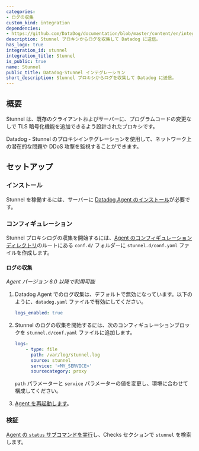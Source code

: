 ```yaml
---
categories:
- ログの収集
custom_kind: integration
dependencies:
- https://github.com/DataDog/documentation/blob/master/content/en/integrations/stunnel.md
description: Stunnel プロキシからログを収集して Datadog に送信。
has_logo: true
integration_id: stunnel
integration_title: Stunnel
is_public: true
name: Stunnel
public_title: Datadog-Stunnel インテグレーション
short_description: Stunnel プロキシからログを収集して Datadog に送信。
---
```


## 概要

Stunnel は、既存のクライアントおよびサーバーに、プログラムコードの変更なしで TLS 暗号化機能を追加できるよう設計されたプロキシです。

Datadog - Stunnel のプロキシインテグレーションを使用して、ネットワーク上の潜在的な問題や DDoS 攻撃を監視することができます。

## セットアップ

### インストール

Stunnel を稼働するには、サーバーに [Datadog Agent のインストール][1]が必要です。

### コンフィギュレーション

Stunnel プロキシログの収集を開始するには、[Agent のコンフィギュレーションディレクトリ][2]のルートにある `conf.d/` フォルダーに `stunnel.d/conf.yaml` ファイルを作成します。

#### ログの収集

_Agent バージョン 6.0 以降で利用可能_

1. Datadog Agent でのログ収集は、デフォルトで無効になっています。以下のように、`datadog.yaml` ファイルで有効にしてください。

    ```yaml
    logs_enabled: true
    ```

2. Stunnel のログの収集を開始するには、次のコンフィギュレーションブロックを `stunnel.d/conf.yaml` ファイルに追加します。

    ```yaml
    logs:
        - type: file
          path: /var/log/stunnel.log
          source: stunnel
          service: '<MY_SERVICE>'
          sourcecategory: proxy
    ```

   `path` パラメーターと `service` パラメーターの値を変更し、環境に合わせて構成してください。

3. [Agent を再起動します][3]。

### 検証

[Agent の `status` サブコマンドを実行][4]し、Checks セクションで `stunnel` を検索します。

[1]: https://app.datadoghq.com/account/settings/agent/latest
[2]: /ja/agent/guide/agent-configuration-files/#agent-configuration-directory
[3]: /ja/agent/guide/agent-commands/#start-stop-restart-the-agent
[4]: /ja/agent/guide/agent-commands/#agent-status-and-information